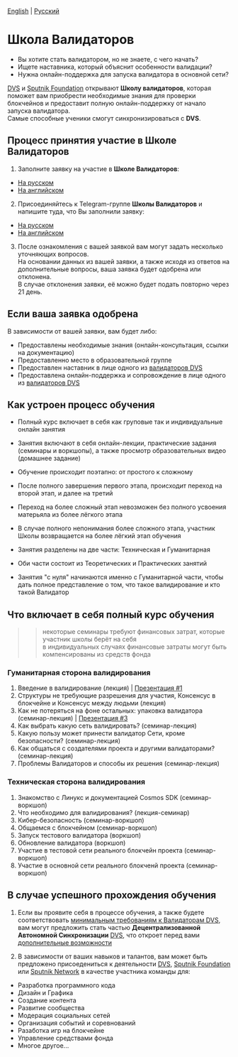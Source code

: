 [English](https://github.com/Distributed-Validators-Synctems/Validator-School/blob/main/README.md) | [Русский](https://github.com/Distributed-Validators-Synctems/Validator-School/blob/main/README_RUS.md) <br />

# Школа Валидаторов

- Вы хотите стать валидатором, но не знаете, с чего начать?
- Ищете наставника, который объяснит особенности валидации?
- Нужна онлайн-поддержка для запуска валидатора в основной сети?

[DVS](https://github.com/Distributed-Validators-Synctems/Self-Identity) и [Sputnik Foundation](https://github.com/Sputnik-Foundation/About-Sputnik-Foundation) открывают **Школу валидаторов**, которая поможет вам приобрести необходимые знания для проверки блокчейнов и предоставит полную онлайн-поддержку от начало запуска валидатора. <br />
Самые способные ученики смогут синхронизироваться с **DVS**. <br />

## Процесс принятия участие в Школе Валидаторов

1. Заполните заявку на участие в **Школе Валидаторов**:
- [На русском](https://forms.gle/NHUdTsTPzMBoS5E4A)
- [На английском](https://forms.gle/8J8yTjv4DndYQXnMA)


2. Присоединяйтесь к Telegram-группе **Школы Валидаторов** и напишите туда, что Вы заполнили заявку:
- [На русском](https://t.me/joinchat/GPwaOPPzQA04MzNi)
- [На английском](https://t.me/joinchat/hP6xVEGmwkU1NmVi)


3. После ознакомления с вашей заявкой вам могут задать несколько уточняющих вопросов. <br />
На основании данных из вашей заявки, а также исходя из ответов на дополнительные вопросы, ваша заявка будет одобрена или отклонена. <br />
В случае отклонения заявки, её можно будет подать повторно через 21 день. <br /> 

## Если ваша заявка одобрена

В зависимости от вашей заявки, вам будет либо: <br />
- Предоставлены необходимые знания (онлайн-консультация, ссылки на документацию)
- Предоставленно место в образовательной группе
- Предоставлен наставник в лице одного из [валидаторов DVS](https://github.com/Distributed-Validators-Synctems/Self-Identity/blob/main/meet-our-validators.md)
- Предоставлена онлайн-поддержка и сопровождение в лице одного из [валидаторов DVS](https://github.com/Distributed-Validators-Synctems/Self-Identity/blob/main/meet-our-validators.md)

## Как устроен процесс обучения

- Полный курс включает в себя как груповые так и индивидуальные онлайн занятия
- Занятия включают в себя онлайн-лекции, практические задания (семинары и воркшопы), а также просмотр образовательных видео (домашнее задание)
- Обучение происходит поэтапно: от простого к сложному
- После полного завершения первого этапа, происходит переход на второй этап, и далее на третий
- Переход на более сложный этап невозможен без полного усвоения матерьяла из более лёгкого этапа
- В случае полного непонимания более сложного этапа, участник Школы возвращается на более лёгкий этап обучения

- Занятия разделены на две части: Техническая и Гуманитарная
- Оби части состоит из Теоретических и Практических занятий
- Занятия "с нуля" начинаются именно с Гуманитарной части, чтобы дать полное представление о том, что такое валидирование и кто такой Валидатор

## Что включает в себя полный курс обучения

>> некоторые семинары требуют финансовых затрат, которые участник школы берёт на себя <br />
>> в индивидуальных случаях финансовые затраты могут быть компенсированы из средств фонда <br />

### Гуманитарная сторона валидирования
1. Введение в валидирование (лекция) | [Презентация #1](https://docs.google.com/presentation/d/1klrjhkkdVW0ACZLPe3BvOqfi92toxEHPj6C1X8W8JiU/edit?usp=sharing)
2. Структуры не требующие разрешения для участия, Консенсус в блокчейне и Консенсус между людьми (лекция)
3. Как не потеряться на фоне остальных: упаковка валидатора (семинар-лекция) | [Презентация #3](https://docs.google.com/presentation/d/1tJn1LfGO4fsUXPWucrfquVdl-_8MGikQC6QvN94Ict0/edit?usp=sharing)
4. Как выбрать какую сеть валидировать? (семинар-лекция)
5. Какую пользу может принести валидатор Сети, кроме безопасности? (семинар-лекция)
6. Как общаться с создателями проекта и другими валидаторами? (семинар-лекция)
7. Проблемы Валидаторов и способы их решения (семинар-лекция)

### Техническая сторона валидирования
1. Знакомство с Линукс и документацией Cosmos SDK (семинар-воркшоп)
2. Что необходимо для валидирования? (лекция-семинар)
3. Кибер-безопасность (семинар-воркшоп)
4. Общаемся с блокчейном (семинар-воркшоп)
5. Запуск тестового валидатора (воркшоп)
6. Обновление валидатора (воркшоп)
7. Участие в тестовой сети реального блокчейн проекта (семинар-воркшоп)
8. Участие в основной сети реального блокченй проекта (семинар-воркшоп)
 
## В случае успешного прохождения обучения

1. Если вы проявите себя в процессе обучения, а также будете соответствовать [минимальным требованиям к Валидаторам DVS](https://github.com/Distributed-Validators-Synctems/Synchronize-with-DVS), вам могут предложить стать частью **Децентрализованной Автономной Синхронизации** [DVS](https://github.com/Distributed-Validators-Synctems/Self-Identity), что откроет перед вами [дополнительные возможности](https://github.com/Distributed-Validators-Synctems/Synchronize-with-DVS)

2. В зависимости от ваших навыков и талантов, вам может быть предложено присоедениться к деятельности [DVS](https://github.com/Distributed-Validators-Synctems/Self-Identity), [Sputnik Foundation](https://github.com/Sputnik-Foundation/About-Sputnik-Foundation) или [Sputnik Network](https://github.com/SputnikNetwork/All-about-Sputnik) в качестве участника команды для:
- Разработка программного кода
- Дизайн и Графика
- Создание контента
- Развитие сообщества
- Модерация социальных сетей
- Организация событий и соревнований
- Разаботка игр на блокчейне
- Управление средствами фонда
- Многое другое...
